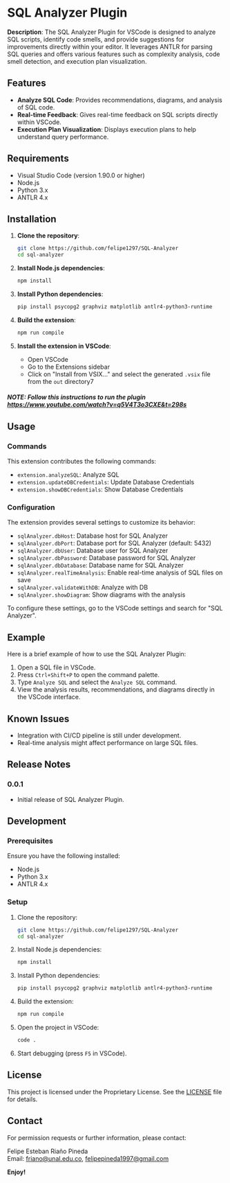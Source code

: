 # SQL Analyzer Plugin

**Description**:
The SQL Analyzer Plugin for VSCode is designed to analyze SQL scripts, identify code smells, and provide suggestions for improvements directly within your editor. It leverages ANTLR for parsing SQL queries and offers various features such as complexity analysis, code smell detection, and execution plan visualization.

## Features

- **Analyze SQL Code**: Provides recommendations, diagrams, and analysis of SQL code.
- **Real-time Feedback**: Gives real-time feedback on SQL scripts directly within VSCode.
- **Execution Plan Visualization**: Displays execution plans to help understand query performance.

## Requirements

- Visual Studio Code (version 1.90.0 or higher)
- Node.js
- Python 3.x
- ANTLR 4.x

## Installation

1. **Clone the repository**:
    ```bash
    git clone https://github.com/felipe1297/SQL-Analyzer
    cd sql-analyzer
    ```

2. **Install Node.js dependencies**:
    ```bash
    npm install
    ```

3. **Install Python dependencies**:
    ```bash
    pip install psycopg2 graphviz matplotlib antlr4-python3-runtime
    ```

4. **Build the extension**:
    ```bash
    npm run compile
    ```

5. **Install the extension in VSCode**:
    - Open VSCode
    - Go to the Extensions sidebar
    - Click on "Install from VSIX..." and select the generated `.vsix` file from the `out` directory7

##### NOTE: Follow this instructions to run the plugin https://www.youtube.com/watch?v=q5V4T3o3CXE&t=298s 

## Usage

### Commands

This extension contributes the following commands:

- `extension.analyzeSQL`: Analyze SQL
- `extension.updateDBCredentials`: Update Database Credentials
- `extension.showDBCredentials`: Show Database Credentials

### Configuration

The extension provides several settings to customize its behavior:

- `sqlAnalyzer.dbHost`: Database host for SQL Analyzer
- `sqlAnalyzer.dbPort`: Database port for SQL Analyzer (default: 5432)
- `sqlAnalyzer.dbUser`: Database user for SQL Analyzer
- `sqlAnalyzer.dbPassword`: Database password for SQL Analyzer
- `sqlAnalyzer.dbDatabase`: Database name for SQL Analyzer
- `sqlAnalyzer.realTimeAnalysis`: Enable real-time analysis of SQL files on save
- `sqlAnalyzer.validateWithDB`: Analyze with DB
- `sqlAnalyzer.showDiagram`: Show diagrams with the analysis

To configure these settings, go to the VSCode settings and search for "SQL Analyzer".

## Example

Here is a brief example of how to use the SQL Analyzer Plugin:

1. Open a SQL file in VSCode.
2. Press `Ctrl+Shift+P` to open the command palette.
3. Type `Analyze SQL` and select the `Analyze SQL` command.
4. View the analysis results, recommendations, and diagrams directly in the VSCode interface.

## Known Issues

- Integration with CI/CD pipeline is still under development.
- Real-time analysis might affect performance on large SQL files.

## Release Notes

### 0.0.1

- Initial release of SQL Analyzer Plugin.

## Development

### Prerequisites

Ensure you have the following installed:

- Node.js
- Python 3.x
- ANTLR 4.x

### Setup

1. Clone the repository:
    ```bash
    git clone https://github.com/felipe1297/SQL-Analyzer
    cd sql-analyzer
    ```

2. Install Node.js dependencies:
    ```bash
    npm install
    ```

3. Install Python dependencies:
    ```bash
    pip install psycopg2 graphviz matplotlib antlr4-python3-runtime
    ```

4. Build the extension:
    ```bash
    npm run compile
    ```

5. Open the project in VSCode:
    ```bash
    code .
    ```

6. Start debugging (press `F5` in VSCode).

## License

This project is licensed under the Proprietary License. See the [LICENSE](LICENSE) file for details.

## Contact

For permission requests or further information, please contact:

Felipe Esteban Riaño Pineda  
Email: [friano@unal.edu.co](mailto:friano@unal.edu.co), [felipepineda1997@gmail.com](mailto:felipepineda1997@gmail.com)

**Enjoy!**
